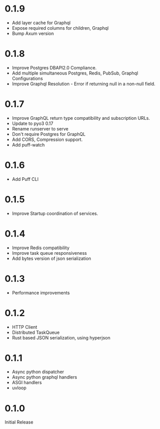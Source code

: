 # 0.1.9

* Add layer cache for Graphql
* Expose required columns for children, Graphql
* Bump Axum version

# 0.1.8

* Improve Postgres DBAPI2.0 Compliance.
* Add multiple simultaneous Postgres, Redis, PubSub, Graphql Configurations
* Improve Graphql Resolution - Error if returning null in a non-null field.

# 0.1.7

* Improve GraphQL return type compatibility and subscription URLs.
* Update to pyo3 0.17
* Rename runserver to serve
* Don't require Postgres for GraphQL
* Add CORS, Compression support.
* Add puff-watch

# 0.1.6

* Add Puff CLI

# 0.1.5

* Improve Startup coordination of services.

# 0.1.4

* Improve Redis compatibility
* Improve task queue responsiveness
* Add bytes version of json serialization

# 0.1.3

* Performance improvements

# 0.1.2

* HTTP Client
* Distributed TaskQueue
* Rust based JSON serialization, using hyperjson

# 0.1.1

* Async python dispatcher
* Async python graphql handlers
* ASGI handlers
* uvloop

# 0.1.0

Initial Release